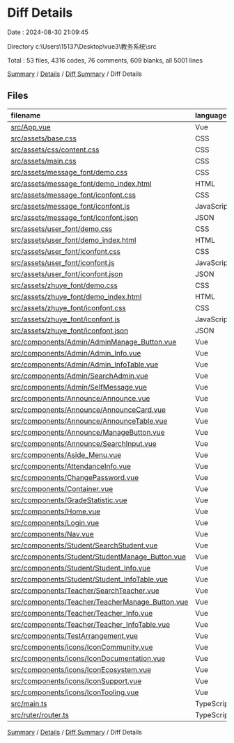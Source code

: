 # Diff Details

Date : 2024-08-30 21:09:45

Directory c:\\Users\\15137\\Desktop\\vue3\\教务系统\\src

Total : 53 files,  4316 codes, 76 comments, 609 blanks, all 5001 lines

[Summary](results.md) / [Details](details.md) / [Diff Summary](diff.md) / Diff Details

## Files
| filename | language | code | comment | blank | total |
| :--- | :--- | ---: | ---: | ---: | ---: |
| [src/App.vue](/src/App.vue) | Vue | 47 | 3 | 4 | 54 |
| [src/assets/base.css](/src/assets/base.css) | CSS | 71 | 2 | 14 | 87 |
| [src/assets/css/content.css](/src/assets/css/content.css) | CSS | 230 | 0 | 40 | 270 |
| [src/assets/main.css](/src/assets/main.css) | CSS | 30 | 0 | 6 | 36 |
| [src/assets/message_font/demo.css](/src/assets/message_font/demo.css) | CSS | 435 | 19 | 86 | 540 |
| [src/assets/message_font/demo_index.html](/src/assets/message_font/demo_index.html) | HTML | 188 | 2 | 18 | 208 |
| [src/assets/message_font/iconfont.css](/src/assets/message_font/iconfont.css) | CSS | 14 | 0 | 4 | 18 |
| [src/assets/message_font/iconfont.js](/src/assets/message_font/iconfont.js) | JavaScript | 1 | 0 | 0 | 1 |
| [src/assets/message_font/iconfont.json](/src/assets/message_font/iconfont.json) | JSON | 16 | 0 | 1 | 17 |
| [src/assets/user_font/demo.css](/src/assets/user_font/demo.css) | CSS | 435 | 19 | 86 | 540 |
| [src/assets/user_font/demo_index.html](/src/assets/user_font/demo_index.html) | HTML | 188 | 2 | 18 | 208 |
| [src/assets/user_font/iconfont.css](/src/assets/user_font/iconfont.css) | CSS | 14 | 0 | 4 | 18 |
| [src/assets/user_font/iconfont.js](/src/assets/user_font/iconfont.js) | JavaScript | 1 | 0 | 0 | 1 |
| [src/assets/user_font/iconfont.json](/src/assets/user_font/iconfont.json) | JSON | 16 | 0 | 1 | 17 |
| [src/assets/zhuye_font/demo.css](/src/assets/zhuye_font/demo.css) | CSS | 435 | 19 | 86 | 540 |
| [src/assets/zhuye_font/demo_index.html](/src/assets/zhuye_font/demo_index.html) | HTML | 188 | 2 | 18 | 208 |
| [src/assets/zhuye_font/iconfont.css](/src/assets/zhuye_font/iconfont.css) | CSS | 14 | 0 | 4 | 18 |
| [src/assets/zhuye_font/iconfont.js](/src/assets/zhuye_font/iconfont.js) | JavaScript | 1 | 0 | 0 | 1 |
| [src/assets/zhuye_font/iconfont.json](/src/assets/zhuye_font/iconfont.json) | JSON | 16 | 0 | 1 | 17 |
| [src/components/Admin/AdminManage_Button.vue](/src/components/Admin/AdminManage_Button.vue) | Vue | 130 | 0 | 23 | 153 |
| [src/components/Admin/Admin_Info.vue](/src/components/Admin/Admin_Info.vue) | Vue | 19 | 0 | 6 | 25 |
| [src/components/Admin/Admin_InfoTable.vue](/src/components/Admin/Admin_InfoTable.vue) | Vue | 190 | 0 | 18 | 208 |
| [src/components/Admin/SearchAdmin.vue](/src/components/Admin/SearchAdmin.vue) | Vue | 17 | 0 | 1 | 18 |
| [src/components/Admin/SelfMessage.vue](/src/components/Admin/SelfMessage.vue) | Vue | 83 | 0 | 6 | 89 |
| [src/components/Announce/Announce.vue](/src/components/Announce/Announce.vue) | Vue | 18 | 0 | 3 | 21 |
| [src/components/Announce/AnnounceCard.vue](/src/components/Announce/AnnounceCard.vue) | Vue | 30 | 1 | 3 | 34 |
| [src/components/Announce/AnnounceTable.vue](/src/components/Announce/AnnounceTable.vue) | Vue | 99 | 0 | 15 | 114 |
| [src/components/Announce/ManageButton.vue](/src/components/Announce/ManageButton.vue) | Vue | 63 | 0 | 7 | 70 |
| [src/components/Announce/SearchInput.vue](/src/components/Announce/SearchInput.vue) | Vue | 16 | 0 | 2 | 18 |
| [src/components/Aside_Menu.vue](/src/components/Aside_Menu.vue) | Vue | 55 | 1 | 8 | 64 |
| [src/components/AttendanceInfo.vue](/src/components/AttendanceInfo.vue) | Vue | 28 | 0 | 1 | 29 |
| [src/components/ChangePassword.vue](/src/components/ChangePassword.vue) | Vue | 6 | 0 | 1 | 7 |
| [src/components/Container.vue](/src/components/Container.vue) | Vue | 20 | 3 | 2 | 25 |
| [src/components/GradeStatistic.vue](/src/components/GradeStatistic.vue) | Vue | 28 | 1 | 1 | 30 |
| [src/components/Home.vue](/src/components/Home.vue) | Vue | 17 | 0 | 4 | 21 |
| [src/components/Login.vue](/src/components/Login.vue) | Vue | 82 | 0 | 5 | 87 |
| [src/components/Nav.vue](/src/components/Nav.vue) | Vue | 49 | 0 | 4 | 53 |
| [src/components/Student/SearchStudent.vue](/src/components/Student/SearchStudent.vue) | Vue | 17 | 0 | 1 | 18 |
| [src/components/Student/StudentManage_Button.vue](/src/components/Student/StudentManage_Button.vue) | Vue | 194 | 0 | 27 | 221 |
| [src/components/Student/Student_Info.vue](/src/components/Student/Student_Info.vue) | Vue | 18 | 0 | 1 | 19 |
| [src/components/Student/Student_InfoTable.vue](/src/components/Student/Student_InfoTable.vue) | Vue | 264 | 0 | 25 | 289 |
| [src/components/Teacher/SearchTeacher.vue](/src/components/Teacher/SearchTeacher.vue) | Vue | 17 | 0 | 1 | 18 |
| [src/components/Teacher/TeacherManage_Button.vue](/src/components/Teacher/TeacherManage_Button.vue) | Vue | 136 | 0 | 23 | 159 |
| [src/components/Teacher/Teacher_Info.vue](/src/components/Teacher/Teacher_Info.vue) | Vue | 18 | 0 | 1 | 19 |
| [src/components/Teacher/Teacher_InfoTable.vue](/src/components/Teacher/Teacher_InfoTable.vue) | Vue | 213 | 0 | 15 | 228 |
| [src/components/TestArrangement.vue](/src/components/TestArrangement.vue) | Vue | 28 | 1 | 2 | 31 |
| [src/components/icons/IconCommunity.vue](/src/components/icons/IconCommunity.vue) | Vue | 7 | 0 | 1 | 8 |
| [src/components/icons/IconDocumentation.vue](/src/components/icons/IconDocumentation.vue) | Vue | 7 | 0 | 1 | 8 |
| [src/components/icons/IconEcosystem.vue](/src/components/icons/IconEcosystem.vue) | Vue | 7 | 0 | 1 | 8 |
| [src/components/icons/IconSupport.vue](/src/components/icons/IconSupport.vue) | Vue | 7 | 0 | 1 | 8 |
| [src/components/icons/IconTooling.vue](/src/components/icons/IconTooling.vue) | Vue | 18 | 1 | 1 | 20 |
| [src/main.ts](/src/main.ts) | TypeScript | 16 | 0 | 3 | 19 |
| [src/ruter/router.ts](/src/ruter/router.ts) | TypeScript | 59 | 0 | 4 | 63 |

[Summary](results.md) / [Details](details.md) / [Diff Summary](diff.md) / Diff Details